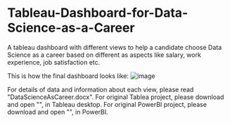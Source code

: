 # Tableau-Dashboard-for-Data-Science-as-a-Career
A tableau dashboard with different views to help a candidate choose Data Science as a career based on different as aspects like salary, work experience, job satisfaction etc.

This is how the final dashboard looks like:
![image](https://user-images.githubusercontent.com/79374661/121393432-3e00cc00-c948-11eb-8362-84b5a372d43a.png)

For details of data and information about each view, please read "DataScienceAsCareer.docx".
For original Tablea project, please download and open "", in Tableau desktop.
For original PowerBI project, please download and open "", in PowerBI.
